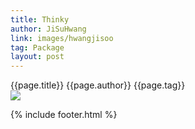 ```yaml
---
title: Thinky
author: JiSuHwang
link: images/hwangjisoo
tag: Package
layout: post
---
```


<div class="deDep">
{{page.title}}
{{page.author}}
{{page.tag}}
</div>


<div class="deImg">
<img src="{{site.baseurl}}/{{page.link}}1.png">
</div>

{% include footer.html %}
